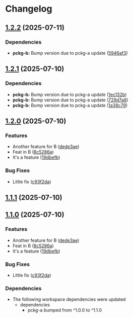 # Changelog

## [1.2.2](https://github.com/d3xter666/release-please-monorepo-poc/compare/pckg-b-v1.2.1...pckg-b-v1.2.2) (2025-07-11)


### Dependencies

* **pckg-b:** Bump version due to pckg-a update ([5946af3](https://github.com/d3xter666/release-please-monorepo-poc/commit/5946af387b7921fdf299114ee7678521dba1a838))

## [1.2.1](https://github.com/d3xter666/release-please-monorepo-poc/compare/pckg-b-v1.2.0...pckg-b-v1.2.1) (2025-07-10)


### Dependencies

* **pckg-b:** Bump version due to pckg-a update ([1ec132b](https://github.com/d3xter666/release-please-monorepo-poc/commit/1ec132bf57abb73476b20ab76226823ffe6f723d))
* **pckg-b:** Bump version due to pckg-a update ([729d7a6](https://github.com/d3xter666/release-please-monorepo-poc/commit/729d7a63b184ac3a785c99ce17cf37722eeecc6c))
* **pckg-b:** Bump version due to pckg-a update ([1a38c79](https://github.com/d3xter666/release-please-monorepo-poc/commit/1a38c7986cf1b99ff620dbd2642724c0cedd8ead))

## [1.2.0](https://github.com/d3xter666/release-please-monorepo-poc/compare/pckg-b-v1.1.0...pckg-b-v1.2.0) (2025-07-10)


### Features

* Another feature for B ([dede3ae](https://github.com/d3xter666/release-please-monorepo-poc/commit/dede3ae8c5212fb40e6b156eb38f1600c69a5a6c))
* Feat in B ([8c5286a](https://github.com/d3xter666/release-please-monorepo-poc/commit/8c5286a3b20f434031c401bc3048cd87fd538186))
* It's a feature ([19dbefb](https://github.com/d3xter666/release-please-monorepo-poc/commit/19dbefb743b974766d666b519e19fcb93a5cf3bc))


### Bug Fixes

* Little fix ([c93f2da](https://github.com/d3xter666/release-please-monorepo-poc/commit/c93f2da7ca4f8311ef99217b97cd6039ce3ace9a))

## [1.1.1](https://github.com/d3xter666/release-please-monorepo-poc/compare/pckg-b-v1.1.0...pckg-b-v1.1.1) (2025-07-10)

## [1.1.0](https://github.com/d3xter666/release-please-monorepo-poc/compare/pckg-b-v1.0.0...pckg-b-v1.1.0) (2025-07-10)


### Features

* Another feature for B ([dede3ae](https://github.com/d3xter666/release-please-monorepo-poc/commit/dede3ae8c5212fb40e6b156eb38f1600c69a5a6c))
* Feat in B ([8c5286a](https://github.com/d3xter666/release-please-monorepo-poc/commit/8c5286a3b20f434031c401bc3048cd87fd538186))
* It's a feature ([19dbefb](https://github.com/d3xter666/release-please-monorepo-poc/commit/19dbefb743b974766d666b519e19fcb93a5cf3bc))


### Bug Fixes

* Little fix ([c93f2da](https://github.com/d3xter666/release-please-monorepo-poc/commit/c93f2da7ca4f8311ef99217b97cd6039ce3ace9a))


### Dependencies

* The following workspace dependencies were updated
  * dependencies
    * pckg-a bumped from ^1.0.0 to ^1.1.0
